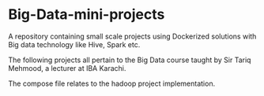 # Big-Data-mini-projects
A repository containing small scale projects using Dockerized solutions with Big data technology like Hive, Spark etc.

The following projects all pertain to the Big Data course taught by Sir Tariq Mehmood, a lecturer at IBA Karachi.

The compose file relates to the hadoop project implementation.
